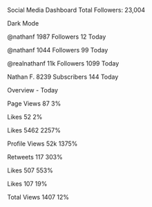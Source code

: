   Social Media Dashboard
  Total Followers: 23,004

  Dark Mode


  @nathanf
  1987
  Followers
  12 Today

  @nathanf
  1044
  Followers
  99 Today

  @realnathanf
  11k
  Followers
  1099 Today

  Nathan F.
  8239
  Subscribers
  144 Today


  Overview - Today

  Page Views
  87
  3%

  Likes
  52
  2%

  Likes
  5462
  2257%

  Profile Views
  52k
  1375%

  Retweets
  117
  303%

  Likes
  507
  553%

  Likes
  107
  19%

  Total Views
  1407
  12%